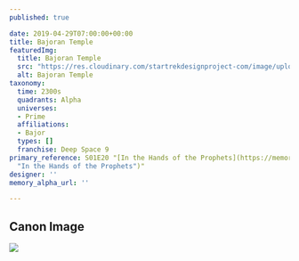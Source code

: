 ```yaml
---
published: true

date: 2019-04-29T07:00:00+00:00
title: Bajoran Temple
featuredImg:
  title: Bajoran Temple
  src: "https://res.cloudinary.com/startrekdesignproject-com/image/upload/v1556575576/Bajoran-Temple.png"
  alt: Bajoran Temple
taxonomy:
  time: 2300s
  quadrants: Alpha
  universes:
  - Prime
  affiliations:
  - Bajor
  types: []
  franchise: Deep Space 9
primary_reference: S01E20 "[In the Hands of the Prophets](https://memory-alpha.fandom.com/wiki/In_the_Hands_of_the_Prophets
  "In the Hands of the Prophets")"
designer: ''
memory_alpha_url: ''

---
```

## Canon Image

![](https://res.cloudinary.com/startrekdesignproject-com/image/upload/v1556575576/BajoranTemple1.jpg)